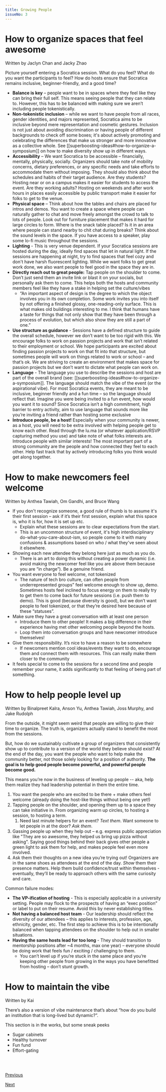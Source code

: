 ```yaml
---
title: Growing People
issueNo: 3
---
```


<div class="article-header">

# How to organize spaces that feel awesome

Written by Jaclyn Chan and Jacky Zhao

</div>

Picture yourself entering a Socratica session. What do you feel? What do you want the participants to feel? How do hosts ensure that Socratica remains inclusive, beginner-friendly, and a good time?

- **Balance is key** – people want to be in spaces where they feel like they can bring their full self. This means seeing people that they can relate to. However, this has to be balanced with making sure we aren’t including people tokenistically.
- **Non-tokenistic inclusion** – while we want to have people from all races, gender identities, and majors represented, Socratica aims to be inclusive beyond mere representation and cosmetic gestures. Inclusion is not just about avoiding discrimination or having people of different backgrounds to check off some boxes; it's about actively promoting and celebrating the differences that make us stronger and more innovative as a collective whole. See [[superboosting-ideas#how-to-organize-a-symposium]] on how to make diversity show up in different ways.
- **Accessibility** – We want Socratica to be accessible – financially, mentally, physically, socially. Organizers should take note of mobility concerns, dietary preferences, or any specific needs and take efforts to accommodate them without imposing. They should also think about the schedules and habits of their target audience. Are they students? Hosting near or on a campus makes it easier for students to access the event. Are they working adults? Hosting on weekends and after work hours in places easily accessible by public transport make it easier for folks to get to the venue.
- **Physical space** – Think about how the tables and chairs are placed for intros and demos. You want to create a space where people can naturally gather to chat and move freely amongst the crowd to talk to lots of people. Look out for furniture placement that makes it hard for large circles to form. Where is the snack table placed? Is it in an area where people can stand nearby to chit chat during breaks? Think about the sound levels in the space. If you have access to a speaker, play some lo-fi music throughout the sessions.
- **Lighting** - This is very venue dependent. If your Socratica sessions are hosted during the day, ideally find spaces that let in natural light. If the sessions are happening at night, try to find spaces that feel cozy and don't have harsh fluorescent lighting. While we want folks to get great work done, we also want people to feel good in the space they are in.
- **Directly reach out to great people:** Tap people on the shoulder to come. Don’t just send them an invite link or blast it on your socials, but personally ask them to come. This helps both the hosts and community members feel like they have a stake in helping set the culture/vibes
  - “An important aspect of design is the degree to which the object involves you in its own completion. Some work invites you into itself by not offering a finished glossy, one-reading-only surface. This is what makes old buildings interesting to me. I think that humans have a taste for things that not only show that they have been through a process of evolution, but which also show they are still a part of one.”
- **Use structure as guidance** - Sessions have a defined structure to guide the overall schedule, however we don’t want to be too rigid with this. We encourage folks to work on passion projects and work that isn’t related to their employment or school. We hope participants are excited about finding passion projects to work on that fit into that structure, but sometimes people will work on things related to work or school – and that’s ok. We are striving to create an environment that makes space for passion projects but we don’t want to dictate what people can work on.
- **Language** - The language you use to describe the sessions and host are part of the overall brand (see: [[superboosting-ideas#how-to-organize-a-symposium]]. The language should match the vibe of the event (or the aspirational vibe). For most Socratica events, they are meant to be inclusive, beginner friendly and a fun time – so the language should reflect that. Imagine you were being invited to a fun event, how would you want it to sound? Since Socratica isn’t a high commitment, high barrier to entry activity, aim to use language that sounds more like you’re inviting a friend rather than hosting some exclusive
- **Introduce people, be a host!** Especially when your community is newer, as a host, you will need to be extra involved with helping people get to know each other. Read through the lu.ma (or whatever application/RSVP capturing method you use) and take note of what folks interests are. Introduce people with similar interests! The most important part of a strong community are the people and how connected they feel to each other. Help fast track that by actively introducing folks you think would get along together.

<div class="article-header">

# How to make newcomers feel welcome

Written by Anthea Tawiah, Om Gandhi, and Bruce Wang

</div>

- If you don't recognize someone, a good rule of thumb is to assume it's their first session – ask if it’s their first session, explain what this space is, who it is for, how it is set up etc.
  - Explain what these sessions are to clear expectations from the start.
  - This is an uncommon structure of event, it's high interdisciplinary do-what-you-care-about-ism, so people come to it with many confusions & assumptions based on who / what they've seen about it elsewhere.
- Showing each new attendee they belong here just as much as you do.
  - There is an art to doing this without creating a power dynamic (i.e. avoid making the newcomer feel like you are above them because you are “in charge”). Be a genuine friend.
- You want everyone to feel welcome, not tokenized
  - The nature of tech bro culture, can often people from underrepresented groups” feel welcome enough to show up, demo. Sometimes hosts feel inclined to focus energy on them to really try to get them to come back for future sessions (i.e. push them to demo). This is good (because diversity is good), but we don’t want people to feel tokenized, or that they’re desired here because of these “statuses”.
- Make sure they have a great conversation with at least one person
  - Introduce them to other people! It makes a big difference in their experience having met other welcoming people beyond the hosts.
  - Loop them into conversation groups and have newcomer introduce themselves!
- Give them responsibility. It’s nice to have a reason to be somewhere
  - If newcomers mention cool ideas/events they want to do, encourage them and connect them with resources. This can really make them closer to the community
- It feels special to come to the sessions for a second time and people remember your name, it adds significantly to that feeling of being part of something.

<div class="article-header">

# How to help people level up

Written by Binalpreet Kalra, Anson Yu, Anthea Tawiah, Joss Murphy, and Jake Rudolph

</div>

From the outside, it might seem weird that people are willing to give their time to organize. The truth is, organizers actually stand to benefit the most from the sessions.

But, how do we sustainably cultivate a group of organizers that consistently show up to contribute to a version of the world they believe should exist? At the end of the day, you want the people who want to help make the community better, not those solely looking for a position of authority. **The goal is to help good people become powerful, and powerful people become good.**

This means you’re now in the business of leveling up people -- aka, help them realize they had leadership potential in them the entire time.

1. You want the people who are excited to be there + make others feel welcome (already doing the host-like things without being one yet!)
2. Tapping people on the shoulder, and opening them up to a space they can take initiative in. From organizing warm up circles, to hosting a session, to hosting a term.
   1. Need last minute helpers for an event? _Text them_. Want someone to let people in at the door? _Ask them_.
3. Gassing people up when they help out – e.g. express public appreciation like "They are so awesome, they helped us bring up pizza without asking". Saying good things behind their back gives other people a green light to ask them for help, and makes people feel even more involved.
4. Ask them their thoughts on a new idea you’re trying out! Organizers are in the same shoes as attendees at the end of the day. _Show_ them their presence matters. Help them build confidence/trust within themselves - eventually, they’ll be ready to approach others with the same curiosity and care.

Common failure modes:

- **The VP-ification of hosting** - This is especially applicable in a university setting. People may flock to the prospects of having an “exec position” or label to put on their resume. Avoid this by never establishing titles.
- **Not having a balanced host team** - Our leadership should reflect the diversity of our attendees – this applies to interests, profession, age, ethnicity, gender, etc. The first step to achieve this is to be intentionally balanced when tapping attendees on the shoulder to help out in smaller situations.
- **Having the same hosts lead for too long** - They should transition to mentorship positions after ~4 months, max one year) – everyone should be doing work that feels fun / exciting / challenging to them.
  - You can’t level up if you’re stuck in the same place and you’re keeping other people from growing in the ways you have benefitted from hosting – don’t stunt growth.

<div class="article-header">

# How to maintain the vibe

Written by Kai

</div>

There’s also a version of vibe maintenance that’s about “how do you build an institution that is long-lived but dynamic?”.

This section is in the works, but some sneak peeks

- Sugar cabinets
- Healthy turnover
- Fun fund
- Effort-gating

<br/>
<br/>
<div class="navigation-container">
<a href="/getting-started" class="navigation-button">
<p>Previous</p>
</a>
<a href="/superboosting-ideas" class="navigation-button">
<p>Next</p>
</a>
</div>
